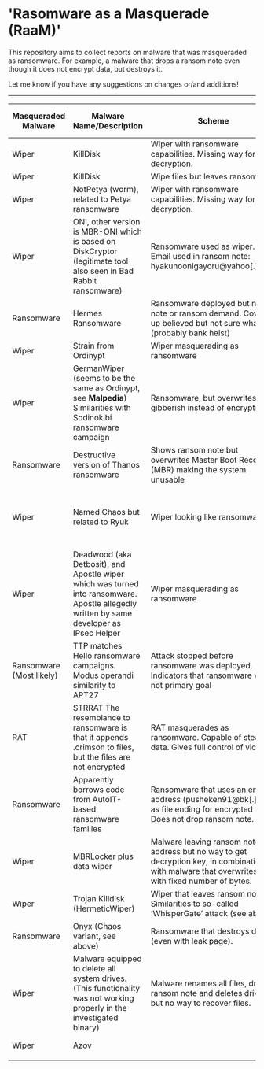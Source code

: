 # 'Rasomware as a Masquerade (RaaM)'
This repository aims to collect reports on malware that was masqueraded as ransomware. For example, a malware that drops a ransom note even though it does not encrypt data, but destroys it. 

Let me know if you have any suggestions on changes or/and additions!

----------

| **Masqueraded Malware** | **Malware Name/Description** | **Scheme** | **Date of reported activity** | **Source** |
|---|---|---|---|---|
| Wiper | KillDisk | Wiper with ransomware capabilities. Missing way for decryption. | 2016 | [WeLiveSecurity](https://www.welivesecurity.com/2017/01/05/killdisk-now-targeting-linux-demands-250k-ransom-cant-decrypt/) |
| Wiper | KillDisk | Wipe files but leaves ransom note | 2016-2018 | [BleepingComputer](https://www.bleepingcomputer.com/news/security/killdisk-fake-ransomware-hits-financial-firms-in-latin-america/) |
| Wiper | NotPetya (worm), related to Petya ransomware | Wiper with ransomware capabilities. Missing way for decryption. | 2016-2017 | [CSOOnline](https://www.csoonline.com/article/3233210/petya-ransomware-and-notpetya-malware-what-you-need-to-know-now.html)|
| Wiper | ONI, other version is MBR-ONI which is based on DiskCryptor (legitimate tool also seen in Bad Rabbit ransomware) | Ransomware used as wiper. Email used in ransom note: hyakunoonigayoru@yahoo[.]co.jp | 2017 | [CyberReason](https://www.cybereason.com/blog/night-of-the-devil-ransomware-or-wiper-a-look-into-targeted-attacks-in-japan), [BleepingComputer](https://www.bleepingcomputer.com/news/security/oni-ransomware-used-in-month-long-attacks-against-japanese-companies/) |
| Ransomware  | Hermes Ransomware | Ransomware deployed but no note or ransom demand. Cover up believed but not sure what (probably bank heist) | 2017 | [McAfee](https://www.mcafee.com/blogs/other-blogs/mcafee-labs/taiwan-bank-heist-role-pseudo-ransomware/) |
| Wiper | Strain from Ordinypt | Wiper masquerading as ransomware | 2019 | [EmsiSoft](https://blog.emsisoft.com/en/34134/why-are-cybercriminals-disguising-wipers-as-ransomware/) |
| Wiper | GermanWiper (seems to be the same as Ordinypt, see **Malpedia**) Similarities with Sodinokibi ransomware campaign | Ransomware, but overwrites with gibberish instead of encrypting | 2019  | [BleepingComputer](https://www.bleepingcomputer.com/news/security/germanwiper-ransomware-erases-data-still-asks-for-ransom/), [Malpedia](https://malpedia.caad.fkie.fraunhofer.de/details/win.ordinypt) |
| Ransomware | Destructive version of Thanos ransomware | Shows ransom note but overwrites Master Boot Record (MBR) making the system unusable | 2020 (not seen in action at that time) | [ClearskySec](https://www.clearskysec.com/operation-quicksand/) |
| Wiper | Named Chaos but related to Ryuk | Wiper looking like ransomware | Start development June 2021, last update August 2021 | [TrendMicro](https://www.trendmicro.com/en_us/research/21/h/chaos-ransomware-a-dangerous-proof-of-concept.html) |
| Wiper | Deadwood (aka Detbosit), and Apostle wiper which was turned into ransomware. Apostle allegedly written by same developer as IPsec Helper | Wiper masquerading as ransomware | Beginning 2020, still active late 2021 | [SentinelOne](https://www.sentinelone.com/labs/from-wiper-to-ransomware-the-evolution-of-agrius/), [SentinelOne](https://www.sentinelone.com/labs/new-version-of-apostle-ransomware-reemerges-in-targeted-attack-on-higher-education/) |
| Ransomware (Most likely) | TTP matches Hello ransomware campaigns. Modus operandi similarity to APT27 | Attack stopped before ransomware was deployed. Indicators that ransomware was not primary goal | July 2021  | [eSentire](https://www.esentire.com/security-advisories/ransomware-hackers-attack-a-top-safety-testing-org-using-tactics-and-techniques-borrowed-from-chinese-espionage-groups) |
| RAT | STRRAT The resemblance to ransomware is that it appends .crimson to files, but the files are not encrypted | RAT masquerades as ransomware. Capable of stealing data. Gives full control of victim. | Spotted in June 2020 Newer version spread May 2021 | [TheRecord](https://therecord.media/microsoft-warns-of-malware-campaign-spreading-a-rat-masquerading-as-ransomware/) |
| Ransomware | Apparently borrows code from AutoIT-based ransomware families | Ransomware that uses an email address (pusheken91@bk[.]ru) as file ending for encrypted files. Does not drop ransom note. | May 2020 | [BleepingComputer](https://www.bleepingcomputer.com/news/security/hackers-used-billing-software-zero-day-to-deploy-ransomware/) |
| Wiper | MBRLocker plus data wiper | Malware leaving ransom note and address but no way to get decryption key, in combination with malware that overwrites data with fixed number of bytes. | January 2022 | [BleepingComputer](https://www.bleepingcomputer.com/news/security/microsoft-fake-ransomware-targets-ukraine-in-data-wiping-attacks/), [Zetter](https://zetter.substack.com/p/what-we-know-and-dont-know-about), [Microsoft](https://www.microsoft.com/security/blog/2022/01/15/destructive-malware-targeting-ukrainian-organizations/) |
| Wiper | Trojan.Killdisk (HermeticWiper) | Wiper that leaves ransom note. Similarities to so-called ’WhisperGate’ attack (see above) | February 2022 | [Symantec](http://symantec-enterprise-blogs.security.com/blogs/threat-intelligence/ukraine-wiper-malware-russia) |
| Ransomware | Onyx (Chaos variant, see above) | Ransomware that destroys data (even with leak page). | April 2022 (reported version) | [BleepingComputer](https://www.bleepingcomputer.com/news/security/beware-onyx-ransomware-destroys-files-instead-of-encrypting-them/) |
| Wiper | Malware equipped to delete all system drives. (This functionality was not working properly in the investigated binary) | Malware renames all files, drops ransom note and deletes drives, but no way to recover files. | October 2022 | [BleepingComputer](https://www.bleepingcomputer.com/news/security/fake-adult-sites-push-data-wipers-disguised-as-ransomware/) |
| Wiper | Azov|  | November 2022 | [BleepingComputer](https://www.bleepingcomputer.com/news/security/azov-ransomware-is-a-wiper-destroying-data-666-bytes-at-a-time/) |
|  |  |  |  |  |



